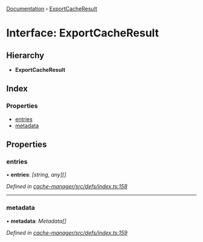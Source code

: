 [Documentation](../README.md) › [ExportCacheResult](exportcacheresult.md)

# Interface: ExportCacheResult

## Hierarchy

* **ExportCacheResult**

## Index

### Properties

* [entries](exportcacheresult.md#entries)
* [metadata](exportcacheresult.md#metadata)

## Properties

###  entries

• **entries**: *[string, any][]*

*Defined in [cache-manager/src/defs/index.ts:158](https://github.com/badbatch/graphql-box/blob/34eeb1d/packages/cache-manager/src/defs/index.ts#L158)*

___

###  metadata

• **metadata**: *Metadata[]*

*Defined in [cache-manager/src/defs/index.ts:159](https://github.com/badbatch/graphql-box/blob/34eeb1d/packages/cache-manager/src/defs/index.ts#L159)*
